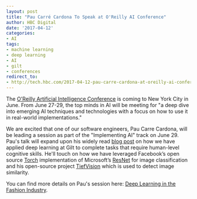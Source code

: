 ```yaml
---
layout: post
title: "Pau Carré Cardona To Speak at O'Reilly AI Conference"
author: HBC Digital
date: '2017-04-12'
categories:
- AI
tags:
- machine learning
- deep learning
- AI
- gilt
- conferences
redirect_to:
- http://tech.hbc.com/2017-04-12-pau-carre-cardona-at-oreilly-ai-conference.html
---
```


The [O'Reilly Artificial Intelligence Conference](https://conferences.oreilly.com/artificial-intelligence/ai-ny) is coming to New York City in June. From June 27-29, the top minds in AI will be meeting for "a deep dive into emerging AI techniques and technologies with a focus on how to use it in real-world implementations." 

We are excited that one of our software engineers, Pau Carre Cardona, will be leading a session as part of the "Implementing AI" track on June 29. Pau's talk will expand upon his widely read [blog post](http://tech.gilt.com/machine/learning,/deep/learning/2016/12/22/deep-learning-at-gilt) on how we have applied deep learning at Gilt to complete tasks that require human-level cognitive skills. He'll touch on how we have leveraged Facebook’s open source [Torch](https://github.com/facebook/fb.resnet.torch) implementation of Microsoft’s [ResNet](https://arxiv.org/pdf/1512.03385v1) for image classification and his open-source project [TiefVision](https://github.com/paucarre/tiefvision) which is used to detect image similarity.

You can find more details on Pau's session here: [Deep Learning in the Fashion Industry](https://conferences.oreilly.com/artificial-intelligence/ai-ny/public/schedule/detail/59111).

